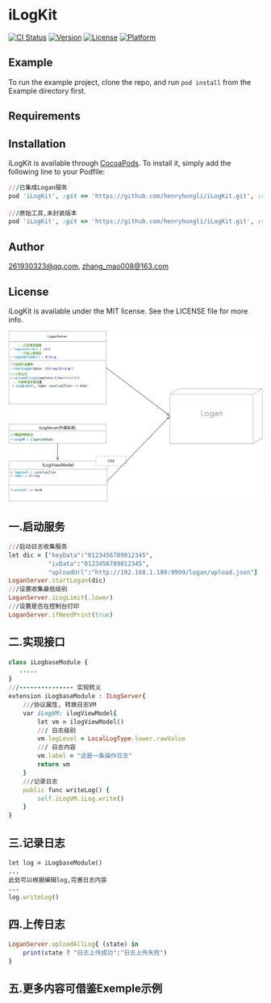 # iLogKit

[![CI Status](https://img.shields.io/travis/261930323@qq.com/iLogKit.svg?style=flat)](https://travis-ci.org/261930323@qq.com/iLogKit)
[![Version](https://img.shields.io/cocoapods/v/iLogKit.svg?style=flat)](https://cocoapods.org/pods/iLogKit)
[![License](https://img.shields.io/cocoapods/l/iLogKit.svg?style=flat)](https://cocoapods.org/pods/iLogKit)
[![Platform](https://img.shields.io/cocoapods/p/iLogKit.svg?style=flat)](https://cocoapods.org/pods/iLogKit)

## Example

To run the example project, clone the repo, and run `pod install` from the Example directory first.

## Requirements

## Installation

iLogKit is available through [CocoaPods](https://cocoapods.org). To install
it, simply add the following line to your Podfile:

```ruby
///已集成Logan服务
pod 'iLogKit', :git => 'https://github.com/henryhongli/iLogKit.git', :tag => '1.1.0'

///原始工具,未封装版本
pod 'iLogKit', :git => 'https://github.com/henryhongli/iLogKit.git', :tag => '0.2.0'
```

## Author

261930323@qq.com, zhang_mao008@163.com

## License

iLogKit is available under the MIT license. See the LICENSE file for more info.

![类图s](https://raw.githubusercontent.com/henryhongli/iLogKit/master/Example/App日志类图.png)


## 一.启动服务
```ruby
///启动日志收集服务
let dic = ["keyData":"0123456789012345",
           "ivData":"0123456789012345",
           "uploadUrl":"http://192.168.1.189:9999/logan/upload.json"]
LoganServer.startLogan(dic)
///设置收集最低级别
LoganServer.iLogLimit(.lower)
///设置是否在控制台打印
LoganServer.ifNeedPrint(true)
```
## 二.实现接口
```ruby
class iLogbaseModule {
   .....
}
///--------------- 实现转义
extension iLogbaseModule : ILogServer{
    ///协议属性, 转换日志VM
    var iLogVM: ilogViewModel{
        let vm = ilogViewModel()
        /// 日志级别
        vm.logLevel = LocalLogType.lower.rawValue
        /// 日志内容
        vm.label = "这是一条操作日志"
        return vm
    }
    ///记录日志
    public func writeLog() {
        self.iLogVM.iLog.write()
    }
}
```
## 三.记录日志
```ruby
let log = iLogbaseModule()
...
此处可以根据编辑log,完善日志内容
...
log.writeLog()
```

## 四.上传日志
```ruby
LoganServer.uploadAllLog{ (state) in
    print(state ? "日志上传成功":"日志上传失败")
}
```
## 五.更多内容可借鉴Exemple示例
